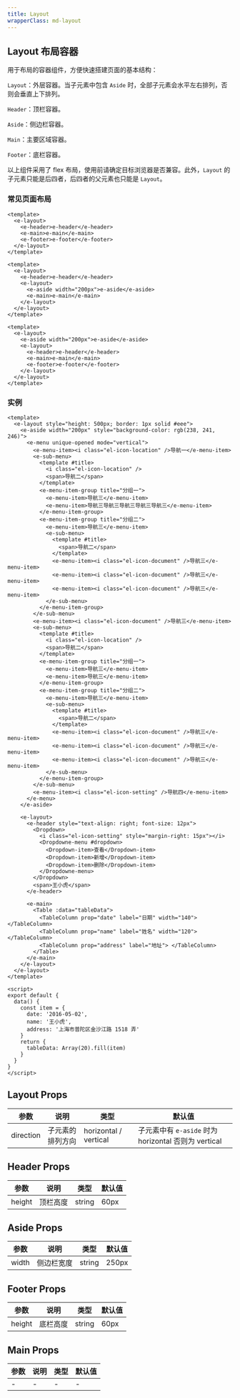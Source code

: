 ```yaml
---
title: Layout
wrapperClass: md-layout
---
```


## Layout 布局容器

用于布局的容器组件，方便快速搭建页面的基本结构：

`Layout`：外层容器。当子元素中包含 `Aside` 时，全部子元素会水平左右排列，否则会垂直上下排列。

`Header`：顶栏容器。

`Aside`：侧边栏容器。

`Main`：主要区域容器。

`Footer`：底栏容器。

以上组件采用了 flex 布局，使用前请确定目标浏览器是否兼容。此外，`Layout` 的子元素只能是后四者，后四者的父元素也只能是 `Layout`。

### 常见页面布局

```vue demo
<template>
  <e-layout>
    <e-header>e-header</e-header>
    <e-main>e-main</e-main>
    <e-footer>e-footer</e-footer>
  </e-layout>
</template>
```

```vue demo
<template>
  <e-layout>
    <e-header>e-header</e-header>
    <e-layout>
      <e-aside width="200px">e-aside</e-aside>
      <e-main>e-main</e-main>
    </e-layout>
  </e-layout>
</template>
```

```vue demo
<template>
  <e-layout>
    <e-aside width="200px">e-aside</e-aside>
    <e-layout>
      <e-header>e-header</e-header>
      <e-main>e-main</e-main>
      <e-footer>e-footer</e-footer>
    </e-layout>
  </e-layout>
</template>
```

### 实例

```vue demo
<template>
  <e-layout style="height: 500px; border: 1px solid #eee">
    <e-aside width="200px" style="background-color: rgb(238, 241, 246)">
      <e-menu unique-opened mode="vertical">
        <e-menu-item><i class="el-icon-location" />导航一</e-menu-item>
        <e-sub-menu>
          <template #title>
            <i class="el-icon-location" />
            <span>导航二</span>
          </template>
          <e-menu-item-group title="分组一">
            <e-menu-item>导航三</e-menu-item>
            <e-menu-item>导航三导航三导航三导航三导航三</e-menu-item>
          </e-menu-item-group>
          <e-menu-item-group title="分组二">
            <e-menu-item>导航三</e-menu-item>
            <e-sub-menu>
              <template #title>
                <span>导航二</span>
              </template>
              <e-menu-item><i class="el-icon-document" />导航三</e-menu-item>
              <e-menu-item><i class="el-icon-document" />导航三</e-menu-item>
              <e-menu-item><i class="el-icon-document" />导航三</e-menu-item>
            </e-sub-menu>
          </e-menu-item-group>
        </e-sub-menu>
        <e-menu-item><i class="el-icon-document" />导航三</e-menu-item>
        <e-sub-menu>
          <template #title>
            <i class="el-icon-location" />
            <span>导航二</span>
          </template>
          <e-menu-item-group title="分组一">
            <e-menu-item>导航三</e-menu-item>
            <e-menu-item>导航三</e-menu-item>
          </e-menu-item-group>
          <e-menu-item-group title="分组二">
            <e-menu-item>导航三</e-menu-item>
            <e-sub-menu>
              <template #title>
                <span>导航二</span>
              </template>
              <e-menu-item><i class="el-icon-document" />导航三</e-menu-item>
              <e-menu-item><i class="el-icon-document" />导航三</e-menu-item>
              <e-menu-item><i class="el-icon-document" />导航三</e-menu-item>
            </e-sub-menu>
          </e-menu-item-group>
        </e-sub-menu>
        <e-menu-item><i class="el-icon-setting" />导航四</e-menu-item>
      </e-menu>
    </e-aside>

    <e-layout>
      <e-header style="text-align: right; font-size: 12px">
        <Dropdown>
          <i class="el-icon-setting" style="margin-right: 15px"></i>
          <Dropdowne-menu #dropdown>
            <Dropdown-item>查看</Dropdown-item>
            <Dropdown-item>新增</Dropdown-item>
            <Dropdown-item>删除</Dropdown-item>
          </Dropdowne-menu>
        </Dropdown>
        <span>王小虎</span>
      </e-header>

      <e-main>
        <Table :data="tableData">
          <TableColumn prop="date" label="日期" width="140"> </TableColumn>
          <TableColumn prop="name" label="姓名" width="120"> </TableColumn>
          <TableColumn prop="address" label="地址"> </TableColumn>
        </Table>
      </e-main>
    </e-layout>
  </e-layout>
</template>

<script>
export default {
  data() {
    const item = {
      date: '2016-05-02',
      name: '王小虎',
      address: '上海市普陀区金沙江路 1518 弄'
    }
    return {
      tableData: Array(20).fill(item)
    }
  }
}
</script>
```

## Layout Props

| 参数      | 说明             | 类型                  | 默认值                                               |
| --------- | ---------------- | --------------------- | ---------------------------------------------------- |
| direction | 子元素的排列方向 | horizontal / vertical | 子元素中有 `e-aside` 时为 horizontal 否则为 vertical |

## Header Props

| 参数   | 说明     | 类型   | 默认值 |
| ------ | -------- | ------ | ------ |
| height | 顶栏高度 | string | 60px   |

## Aside Props

| 参数  | 说明       | 类型   | 默认值 |
| ----- | ---------- | ------ | ------ |
| width | 侧边栏宽度 | string | 250px  |

## Footer Props

| 参数   | 说明     | 类型   | 默认值 |
| ------ | -------- | ------ | ------ |
| height | 底栏高度 | string | 60px   |

## Main Props

| 参数 | 说明 | 类型 | 默认值 |
| ---- | ---- | ---- | ------ |
| -    | -    | -    | -      |
